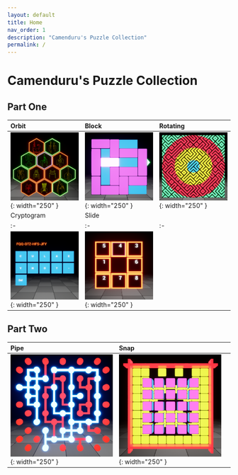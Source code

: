 ```yaml
---
layout: default
title: Home
nav_order: 1
description: "Camenduru's Puzzle Collection"
permalink: /
---
```


# Camenduru's Puzzle Collection 

## Part One

|Orbit|Block|Rotating|
|:-|:-|:-|
|![](/assets/images/orbit.png){: width="250" }|![](/assets/images/block.png){: width="250" }|![](/assets/images/rotating.png){: width="250" }|
|Cryptogram|Slide||
|:-|:-|:-|
|![](/assets/images/cryptogram.png){: width="250" }|![](/assets/images/slide.png){: width="250" }||

## Part Two

|Pipe|Snap||
|:-|:-|:-|
|![](/assets/images/pipe.png){: width="250" }|![](/assets/images/snap.png){: width="250" }||
